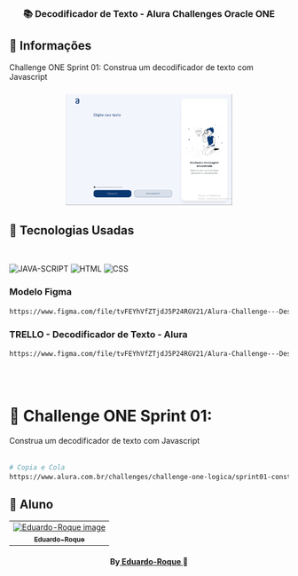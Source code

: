 <h3 align="center">
📚 Decodificador de Texto - Alura Challenges Oracle ONE
</h3>

##  🔖 Informações

 <p>Challenge ONE Sprint 01: Construa um decodificador de texto com Javascript

<h3 align="center">
    <img src="image-readme/capa.png" alt="JAVA-SCRIPT" width="300" height="200">
</h3>

##  🚀 Tecnologias Usadas

<br/>
<p align="left">
<img src="https://cdn.jsdelivr.net/gh/devicons/devicon/icons/javascript/javascript-original.svg" alt="JAVA-SCRIPT" width="200" height="200" />
<img src="https://cdn.jsdelivr.net/gh/devicons/devicon/icons/html5/html5-original.svg" alt="HTML" width="200" height="200" />
<img src="https://cdn.jsdelivr.net/gh/devicons/devicon/icons/css3/css3-original.svg" alt="CSS" width="200" height="200" />
</p>

### Modelo Figma
```bash
https://www.figma.com/file/tvFEYhVfZTjdJ5P24RGV21/Alura-Challenge---Desafio-1---L%C3%B3gica?node-id=0%3A1&t=1InX4dUf4CVZrvsM-0
```
### TRELLO - Decodificador de Texto - Alura
```bash
https://www.figma.com/file/tvFEYhVfZTjdJ5P24RGV21/Alura-Challenge---Desafio-1---L%C3%B3gica?node-id=0%3A1&t=1InX4dUf4CVZrvsM-0
```
<br><br>

#  🔗 Challenge ONE Sprint 01:
Construa um decodificador de texto com Javascript

```bash

# Copia e Cola
https://www.alura.com.br/challenges/challenge-one-logica/sprint01-construa-decodificador-texto-com-javascript

```
##  🐠 Aluno
<table align="center">
<tr>
<td align="center">
<a href="https://github.com/Eduardo-Roque">
<img src="https://avatars.githubusercontent.com/u/94227038?s=400&u=0c061da14bb3c2f5bf9de8467443f49d7068c365&v=4" width="150px;" alt="Eduardo-Roque image" />
<br />
<sub><b>Eduardo-Roque</b></sub>
</a>
</td>
</tr>
</table>
<h4 align="center">
By<a href="https://github.com/Eduardo-Roque" target="_blank"> Eduardo-Roque </a>🐠
</h4>